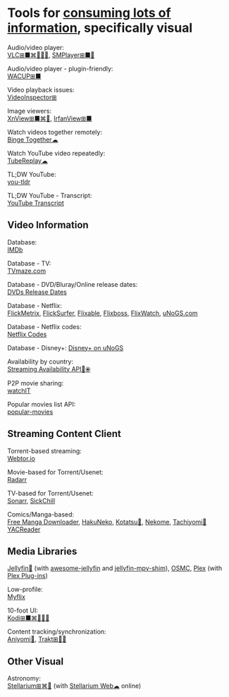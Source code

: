 
# Tools for [consuming lots of information](https://notageni.us/information), specifically visual

Audio/video player:  
[VLC⊞■⌘🐧🍎🤖](https://www.videolan.org/vlc/),
[SMPlayer⊞■🐧](https://www.smplayer.info/)

Audio/video player - plugin-friendly:  
[WACUP⊞■](https://getwacup.com/)

Video playback issues:  
[VideoInspector⊞](https://kcsoftwares.com/?vtb)

Image viewers:  
[XnView⊞■⌘🐧](https://www.xnview.com/),
[IrfanView⊞■](https://www.irfanview.com/)

Watch videos together remotely:  
[Binge Together☁](https://bingetogether.com/)

Watch YouTube video repeatedly:  
[TubeReplay☁](https://www.tubereplay.com/)

TL;DW YouTube:  
[you-tldr](https://www.you-tldr.com/)

TL;DW YouTube - Transcript:  
[YouTube Transcript](https://youtubetranscript.com/)

## Video Information

Database:  
[IMDb](https://www.imdb.com/)

Database - TV:  
[TVmaze.com](https://www.tvmaze.com/)

Database - DVD/Bluray/Online release dates:  
[DVDs Release Dates](https://www.dvdsreleasedates.com/)

Database - Netflix:  
[FlickMetrix](https://flickmetrix.com/),
[FlickSurfer](http://flicksurfer.com/),
[Flixable](https://flixable.com/),
[Flixboss](https://flixboss.com/),
[FlixWatch](https://flixwatch.co/),
[uNoGS.com](https://unogs.com/)

Database - Netflix codes:  
[Netflix Codes](https://www.netflix-codes.com/)

Database - Disney+:
[Disney+ on uNoGS](https://dplus.uno.gs/)

Availability by country:  
[Streaming Availability API🔌⦿](https://www.movieofthenight.com/about/api)

P2P movie sharing:  
[watchIT](https://github.com/ZorrillosDev/watchit-app)

Popular movies list API:  
[popular-movies](https://github.com/sjlu/popular-movies)

## Streaming Content Client

Torrent-based streaming:  
[Webtor.io](https://webtor.io/)

Movie-based for Torrent/Usenet:  
[Radarr](https://radarr.video/)

TV-based for Torrent/Usenet:  
[Sonarr](https://sonarr.tv/),
[SickChill](https://sickchill.github.io/)

Comics/Manga-based:  
[Free Manga Downloader](https://sourceforge.net/projects/fmd/),
[HakuNeko](https://hakuneko.download/),
[Kotatsu🤖](https://kotatsu.app/),
[Nekome](https://github.com/Chesire/Nekome),
[Tachiyomi🤖](https://tachiyomi.org/)
[YACReader](https://www.yacreader.com/)

## Media Libraries

[Jellyfin🐧](https://jellyfin.org/) (with [awesome-jellyfin](https://github.com/awesome-jellyfin/awesome-jellyfin) and [jellyfin-mpv-shim](https://github.com/jellyfin/jellyfin-mpv-shim)),
[OSMC](https://osmc.tv/),
[Plex](https://www.plex.tv/) (with [Plex Plug-ins](https://github.com/plexinc-plugins))

Low-profile:  
[Myflix](https://github.com/farfalleflickan/Myflix)

10-foot UI:  
[Kodi⊞■⌘🐧🍎🤖](https://kodi.tv/)

Content tracking/synchronization:  
[Aniyomi🤖](https://aniyomi.org/),
[Trakt⊞🍎🤖](https://trakt.tv/)

## Other Visual

Astronomy:  
[Stellarium⊞⌘🐧](https://stellarium.org/) (with [Stellarium Web☁](https://stellarium-web.org/) online)
